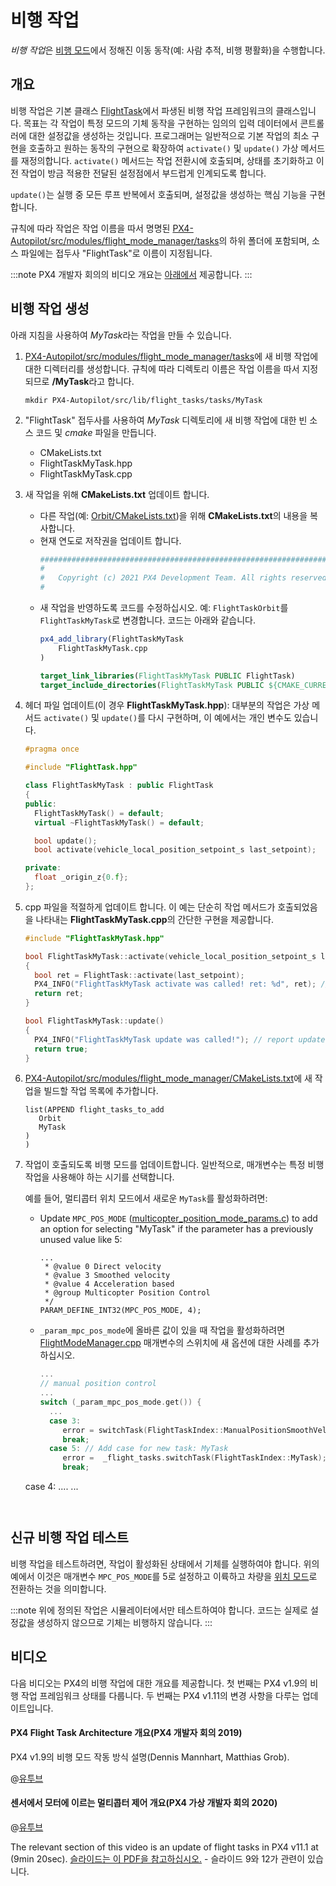 # 비행 작업

*비행 작업*은 [비행 모드](../concept/flight_modes.md)에서 정해진 이동 동작(예: 사람 추적, 비행 평활화)을 수행합니다.


## 개요

비행 작업은 기본 클래스 [FlightTask](https://github.com/PX4/PX4-Autopilot/blob/master/src/modules/flight_mode_manager/tasks/FlightTask/FlightTask.hpp)에서 파생된 비행 작업 프레임워크의 클래스입니다. 목표는 각 작업이 특정 모드의 기체 동작을 구현하는 임의의 입력 데이터에서 콘트롤러에 대한 설정값을 생성하는 것입니다. 프로그래머는 일반적으로 기본 작업의 최소 구현을 호출하고 원하는 동작의 구현으로 확장하여 `activate()` 및 `update()` 가상 메서드를 재정의합니다. `activate()` 메서드는 작업 전환시에 호출되며, 상태를 초기화하고 이전 작업이 방금 적용한 전달된 설정점에서 부드럽게 인계되도록 합니다.

`update()`는 실행 중 모든 루프 반복에서 호출되며, 설정값을 생성하는 핵심 기능을 구현합니다.

규칙에 따라 작업은 작업 이름을 따서 명명된 [PX4-Autopilot/src/modules/flight_mode_manager/tasks](https://github.com/PX4/PX4-Autopilot/tree/master/src/modules/flight_mode_manager/tasks)의 하위 폴더에 포함되며, 소스 파일에는 접두사 "FlightTask"로 이름이 지정됩니다.

:::note PX4 개발자 회의의 비디오 개요는 [아래에서](#video)  제공합니다.
:::


## 비행 작업 생성

아래 지침을 사용하여 *MyTask*라는 작업을 만들 수 있습니다.

1. [PX4-Autopilot/src/modules/flight_mode_manager/tasks](https://github.com/PX4/PX4-Autopilot/tree/master/src/modules/flight_mode_manager/tasks)에 새 비행 작업에 대한 디렉터리를 생성합니다. 규칙에 따라 디렉토리 이름은 작업 이름을 따서 지정되므로 **/MyTask**라고 합니다.
   ```
   mkdir PX4-Autopilot/src/lib/flight_tasks/tasks/MyTask
   ```
2. "FlightTask" 접두사를 사용하여 *MyTask* 디렉토리에 새 비행 작업에 대한 빈 소스 코드 및 *cmake* 파일을 만듭니다.
   - CMakeLists.txt
   - FlightTaskMyTask.hpp
   - FlightTaskMyTask.cpp
3. 새 작업을 위해 **CMakeLists.txt** 업데이트 합니다.
   - 다른 작업(예: [Orbit/CMakeLists.txt](https://github.com/PX4/PX4-Autopilot/blob/master/src/modules/flight_mode_manager/tasks/Orbit/CMakeLists.txt))을 위해 **CMakeLists.txt**의 내용을 복사합니다.
   - 현재 연도로 저작권을 업데이트 합니다.
     ```cmake   
     ############################################################################
     #
     #   Copyright (c) 2021 PX4 Development Team. All rights reserved.
     #
     ```
   - 새 작업을 반영하도록 코드를 수정하십시오. 예: `FlightTaskOrbit`를 `FlightTaskMyTask`로 변경합니다. 코드는 아래와 같습니다.
     ```cmake 
     px4_add_library(FlightTaskMyTask
         FlightTaskMyTask.cpp
     )

     target_link_libraries(FlightTaskMyTask PUBLIC FlightTask)
     target_include_directories(FlightTaskMyTask PUBLIC ${CMAKE_CURRENT_SOURCE_DIR})
     ```

4. 헤더 파일 업데이트(이 경우 **FlightTaskMyTask.hpp**): 대부분의 작업은 가상 메서드 `activate()` 및 `update()`를 다시 구현하며, 이 예에서는 개인 변수도 있습니다.
   ```cpp
   #pragma once

   #include "FlightTask.hpp"

   class FlightTaskMyTask : public FlightTask
   {
   public:
     FlightTaskMyTask() = default;
     virtual ~FlightTaskMyTask() = default;

     bool update();
     bool activate(vehicle_local_position_setpoint_s last_setpoint);

   private:
     float _origin_z{0.f};
   };
   ```
4. cpp 파일을 적절하게 업데이트 합니다. 이 예는 단순히 작업 메서드가 호출되었음을 나타내는 **FlightTaskMyTask.cpp**의 간단한 구현을 제공합니다.
   ```cpp
   #include "FlightTaskMyTask.hpp"

   bool FlightTaskMyTask::activate(vehicle_local_position_setpoint_s last_setpoint)
   {
     bool ret = FlightTask::activate(last_setpoint);
     PX4_INFO("FlightTaskMyTask activate was called! ret: %d", ret); // report if activation was successful
     return ret;
   }

   bool FlightTaskMyTask::update()
   {
     PX4_INFO("FlightTaskMyTask update was called!"); // report update
     return true;
   }
   ```
5. [PX4-Autopilot/src/modules/flight_mode_manager/CMakeLists.txt](https://github.com/PX4/PX4-Autopilot/blob/master/src/modules/flight_mode_manager/CMakeLists.txt#L40)에 새 작업을 빌드할 작업 목록에 추가합니다.
   ```
   list(APPEND flight_tasks_to_add
      Orbit
      MyTask
   )
   )
   ```
6. 작업이 호출되도록 비행 모드를 업데이트합니다. 일반적으로, 매개변수는 특정 비행 작업을 사용해야 하는 시기를 선택합니다.

   예를 들어, 멀티콥터 위치 모드에서 새로운 `MyTask`를 활성화하려면:
   - Update `MPC_POS_MODE` ([multicopter_position_mode_params.c](https://github.com/PX4/PX4-Autopilot/blob/main/src/modules/mc_pos_control/multicopter_position_mode_params.c)) to add an option for selecting "MyTask" if the parameter has a previously unused value like 5:
     ```
     ...
      * @value 0 Direct velocity
      * @value 3 Smoothed velocity
      * @value 4 Acceleration based
      * @group Multicopter Position Control
      */
     PARAM_DEFINE_INT32(MPC_POS_MODE, 4);
     ```
   - `_param_mpc_pos_mode`에 올바른 값이 있을 때 작업을 활성화하려면 [FlightModeManager.cpp](https://github.com/PX4/PX4-Autopilot/blob/master/src/modules/flight_mode_manager/FlightModeManager.cpp#L266-L285) 매개변수의 스위치에 새 옵션에 대한 사례를 추가하십시오.
     ```cpp
     ...
     // manual position control
     ...
     switch (_param_mpc_pos_mode.get()) {
       ...
       case 3:
          error = switchTask(FlightTaskIndex::ManualPositionSmoothVel);
          break;
       case 5: // Add case for new task: MyTask
          error =  _flight_tasks.switchTask(FlightTaskIndex::MyTask);
          break;
    case 4:
    ....
     ...
     ```


## 신규 비행 작업 테스트

비행 작업을 테스트하려면, 작업이 활성화된 상태에서 기체를 실행하여야 합니다. 위의 예에서 이것은 매개변수 `MPC_POS_MODE`를 5로 설정하고 이륙하고 차량을 [위치 모드](../flight_modes/position_mc.md)로 전환하는 것을 의미합니다.

:::note
위에 정의된 작업은 시뮬레이터에서만 테스트하여야 합니다. 코드는 실제로 설정값을 생성하지 않으므로 기체는 비행하지 않습니다.
:::


## 비디오

다음 비디오는 PX4의 비행 작업에 대한 개요를 제공합니다. 첫 번째는 PX4 v1.9의 비행 작업 프레임워크 상태를 다룹니다. 두 번째는 PX4 v1.11의 변경 사항을 다루는 업데이트입니다.

#### PX4 Flight Task Architecture 개요(PX4 개발자 회의 2019)

PX4 v1.9의 비행 모드 작동 방식 설명(Dennis Mannhart, Matthias Grob).

@[유투브](https://youtu.be/-dkQG8YLffc) <!-- datestamp:video:youtube:20190704:PX4 Flight Task Architecture Overview — PX4 Developer Summit 2019 -->

#### 센서에서 모터에 이르는 멀티콥터 제어 개요(PX4 가상 개발자 회의 2020)

@[유투브](https://youtu.be/orvng_11ngQ?t=560) <!-- datestamp:video:youtube:20200720:Overview of multicopter control from sensors to motors — PX4 Developer Summit Virtual 2020 From 9min20sec - Section on flight tasks-->

The relevant section of this video is an update of flight tasks in PX4 v11.1 at (9min 20sec). [슬라이드는 이 PDF을 참고하십시오.](https://static.sched.com/hosted_files/px4developersummitvirtual2020/1b/PX4%20Developer%20Summit%202020%20-%20Overview%20of%20multicopter%20control%20from%20sensors%20to%20motors.pdf) - 슬라이드 9와 12가 관련이 있습니다.

